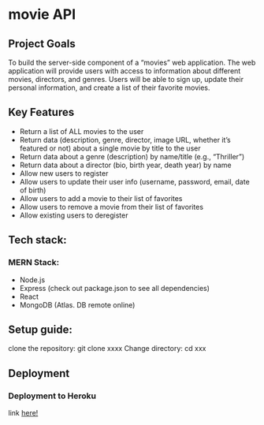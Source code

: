 # movie API

## Project Goals

To build the server-side component of a “movies” web application. The web application will provide users with access to information about different movies, directors, and genres. Users will be able to sign up, update their
personal information, and create a list of their favorite movies.

## Key Features

- Return a list of ALL movies to the user
- Return data (description, genre, director, image URL, whether it’s featured or not) about a single movie by title to the user
- Return data about a genre (description) by name/title (e.g., “Thriller”)
- Return data about a director (bio, birth year, death year) by name
- Allow new users to register
- Allow users to update their user info (username, password, email, date of birth)
- Allow users to add a movie to their list of favorites
- Allow users to remove a movie from their list of favorites
- Allow existing users to deregister

## Tech stack:

### MERN Stack:

- Node.js
- Express (check out package.json to see all dependencies)
- React
- MongoDB (Atlas. DB remote online)

## Setup guide:

clone the repository: git clone xxxx
Change directory: cd xxx

## Deployment

### Deployment to Heroku

link <a href="https://myflix-lounge.herokuapp.com/">here! </a>
